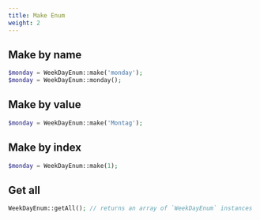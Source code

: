 ```yaml
---
title: Make Enum
weight: 2
---
```


## Make by name

```php
$monday = WeekDayEnum::make('monday');
$monday = WeekDayEnum::monday();
```

## Make by value

```php
$monday = WeekDayEnum::make('Montag');
```

## Make by index

```php
$monday = WeekDayEnum::make(1);
```

## Get all

```php
WeekDayEnum::getAll(); // returns an array of `WeekDayEnum` instances
```
